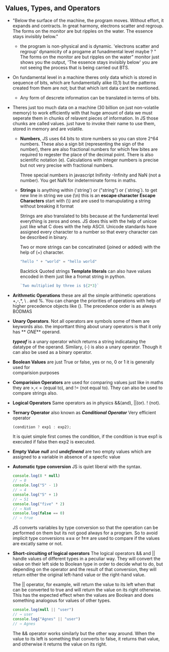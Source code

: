 ## Values, Types, and Operators

* "Below the surface of the machine, the program moves. Without effort, it expands and 
  contracts. In great harmony, electrons scatter and regroup. The forms on the monitor are but ripples on the water. The essence stays invisibly below." 
    * the program is non-physical and is dynamic. 'electrons scatter and regroup'
      dynamicity of a progame at funadmental level maybe ? " The forms on the monitor are but ripples on the water" monitor just shows you the output, 'The essence stays invisibly below' you are not seeing the process that is being carried out BTS.  

* On fundamental level in a machine theres only data which is stored in sequence of 
  bits, which are fundamentally alike (0,1) but the patterns created from them are not; but that which isnt data cant be mentioned.
    * Any form of descrete information can be translated in terms of bits.
    
* Theres just too much data on a machine (30 billion on just non-volatile memory) to work
  efficiently with that huge amount of data we must seperate them in chunks of relavent pieces of information. In JS those chunks are called values. just have to invoke their name to use them, stored in memory and are volatile.
    
    * **Numbers**, JS uses 64 bits to store numbers so you can store 2^64 numbers.
      These also a sign bit (representing the sign of the number), there are also  fractional numbers for which few bites are required to regester the place of the decimal  point. There is also scientific notation (e). 
      Calculations with integer numbers is precise  but not very precise with fractional numbers.

      Three special numbers in javascript Inifinity -Infinity and NaN (not a number).
      You get NaN for indeterminate forms in maths. 
    
    * **Strings** is anything within ('string') or ("string") or (\`string\`).
      to get new line in string we use (\n) this is an **escape character**
      **Escape Characters** start with (\\) and are used to manupulating a string without breaking it format

      Strings are also translated to bits because at the fundamental level everything is zeros and ones. JS does this  with the help of unicoe just like what C does with the help ASCII. Unicode standards have assigned every character to a number so that every character can be described in binary.

      Two or more strings can be concatinated (joined or added) with the help of (+) character.
      ```javascript
      "hello " + "world" = "hello world"
      ```

      Backtick Quoted strings **Template literals**  can also have values encoded in them just like a fromat string in python. 
      ```javascript
      `Two multiplied by three is ${2*3}`
      ```
      


* **Arithmetic Operations** these are all the simple arithimetic operations +,-,*, \ .
  and %. You can change the priorities of operations with help of higher precedence 
  objects like (). The precedence order is as always BODMAS    

* **Unary Operators**. Not all operators are symbols some of them are keywords also.
  the importtant thing about unary operators is that it only has ** *ONE*** operand.
  
  ***typeof*** is a unary operator which returns a string indicataing the datatype of the operand. Similary, (-) is also a unary operator. Though it can also be used as a binary operator.

* **Boolean Values** are just True or false, yes or no, 0 or 1 it is generally used for  
  comparision purposes 

* **Comparision Operators** are used for comparing values just like in maths they are >,<
  = (equal to), and != (not equal to).
  They can also be used to compare strings also.

* **Logical Operators** Same operators as  in physics &&(and), ||(or). ! (not).

* **Ternary Operator** also known as ***Conditional Operator*** Very efficient operator 
  ```javascript
  (condition ? exp1 : exp2);
  ```
  It is quiet simple first comes the condition, if the condition is true exp1 is executed if false then exp2 is executed.

* **Empty Value** ***null*** and ***undefinend*** are two empty values which are 
  assigned to a variable in absence of a specfic value

* **Automatic type conversion** JS is quiet liberal with the syntax.
  ```javascript
  console.log(8 * null)
  // → 0
  console.log("5" - 1)
  // → 4
  console.log("5" + 1)
  // → 51
  console.log("five" * 2)
  // → NaN
  console.log(false == 0)
  // → true
  ```
  JS converts variables by type conversion so that the operation can be performed on them
  but its not good always for a program. So to avoid implicit type conversions **===** or **!==** are used to compare if the values are excatly same or not.

* **Short-circuiting of logical operators**
  The logical operators && and || handle values of different types in a peculiar way. They will convert the value on their left side to Boolean type in order to decide what to do, but depending on the operator and the result of that conversion, they will return either the original left-hand value or the right-hand value.

  The || operator, for example, will return the value to its left when that can be converted to true and will return the value on its right otherwise. This has the expected effect when the values are Boolean and does something analogous for values of other types.
  ```javascript
  console.log(null || "user")
  // → user
  console.log("Agnes" || "user")
  // → Agnes
  ```
  The && operator works similarly but the other way around. When the value to its left is something that converts to false, it returns that value, and otherwise it returns the value on its right.
